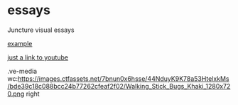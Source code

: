 # essays
Juncture visual essays

[example](https://google.com)

[just a link to youtube](youtube.com)


.ve-media wc:https://images.ctfassets.net/7bnun0x6hsse/44NduyK9K78a53HtelxkMs/bde39c18c088bcc24b77262cfeaf2f02/Walking_Stick_Bugs_Khaki_1280x720.png right

